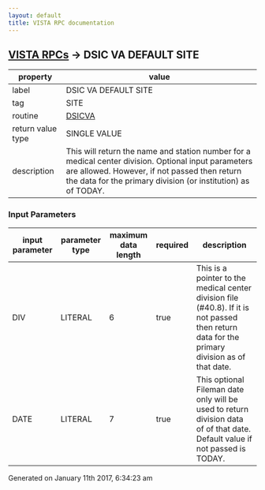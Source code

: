 ```yaml
---
layout: default
title: VISTA RPC documentation
---
```




## [VISTA RPCs](TableOfContent.md) &#8594; DSIC VA DEFAULT SITE 

 property | value 
--- | --- 
 label | DSIC VA DEFAULT SITE
 tag | SITE
 routine | [DSICVA](http://code.osehra.org/dox/Routine_DSICVA_source.html)
 return value type | SINGLE VALUE
 description | This will return the name and station number for a medical center division.  Optional input parameters are allowed.  However, if not passed then return the data for the primary division (or institution) as of TODAY.

### Input Parameters

| input parameter | parameter type | maximum data length | required | description | 
| --- | --- | --- | --- | --- | 
| DIV | LITERAL | 6 | true | This is a pointer to the medical center division file (#40.8).  If it is not passed then return data for the primary division as of that date. | 
| DATE | LITERAL | 7 | true | This optional Fileman date only will be used to return division data of of that date.  Default value if not passed is TODAY. | 




Generated on January 11th 2017, 6:34:23 am